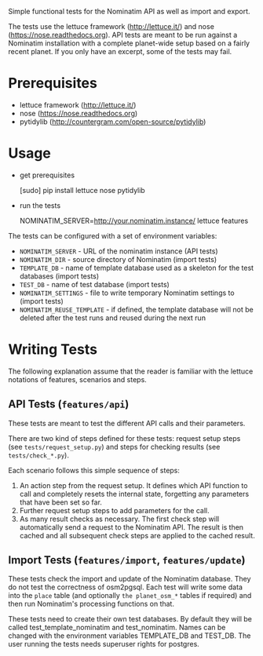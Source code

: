 Simple functional tests for the Nominatim API as well as import 
and export.

The tests use the lettuce framework (http://lettuce.it/) and
nose (https://nose.readthedocs.org). API tests are meant to be run
against a Nominatim installation with a complete planet-wide
setup based on a fairly recent planet. If you only have an
excerpt, some of the tests may fail.

Prerequisites
=============

 * lettuce framework (http://lettuce.it/)
 * nose (https://nose.readthedocs.org)
 * pytidylib (http://countergram.com/open-source/pytidylib)

Usage
=====

 * get prerequisites

     [sudo] pip install lettuce nose pytidylib

 * run the tests

     NOMINATIM_SERVER=http://your.nominatim.instance/ lettuce features

The tests can be configured with a set of environment variables:

 * `NOMINATIM_SERVER` - URL of the nominatim instance (API tests)
 * `NOMINATIM_DIR` - source directory of Nominatim (import tests)
 * `TEMPLATE_DB` - name of template database used as a skeleton for
                   the test databases (import tests)
 * `TEST_DB` - name of test database (import tests)
 * `NOMINATIM_SETTINGS` - file to write temporary Nominatim settings to (import tests)
 * `NOMINATIM_REUSE_TEMPLATE` - if defined, the template database will not be deleted
                                after the test runs and reused during the next run

Writing Tests
=============

The following explanation assume that the reader is familiar with the lettuce
notations of features, scenarios and steps.


API Tests (`features/api`)
--------------------------

These tests are meant to test the different API calls and their parameters.

There are two kind of steps defined for these tests: 
request setup steps (see `tests/request_setup.py`) 
and steps for checking results (see `tests/check_*.py`).

Each scenario follows this simple sequence of steps:

  1. An action step from the request setup. It defines which API function
     to call and completely resets the internal state, forgetting any parameters
     that have been set so far.
  2. Further request setup steps to add parameters for the call.
  3. As many result checks as necessary. The first check step will
     automatically send a request to the Nominatim API. The result is then
     cached and all subsequent check steps are applied to the cached result.

Import Tests (`features/import`, `features/update`)
---------------------------------------------------

These tests check the import and update of the Nominatim database. They do not
test the correctness of osm2pgsql. Each test will write some data into the `place`
table (and optionally `the planet_osm_*` tables if required) and then run
Nominatim's processing functions on that.

These tests need to create their own test databases. By default they will be called
test_template_nominatim and test_nominatim. Names can be changed with the environment
variables TEMPLATE_DB and TEST_DB. The user running the tests needs superuser rights
for postgres.
